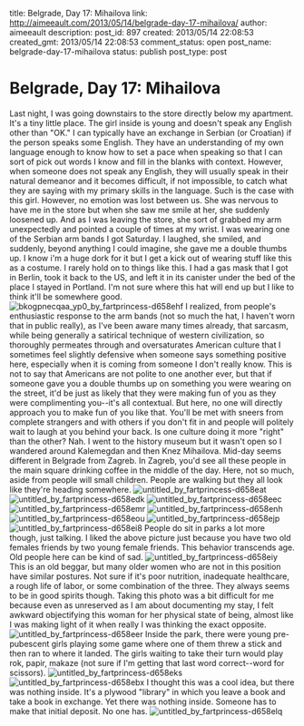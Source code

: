title: Belgrade, Day 17: Mihailova
link: http://aimeeault.com/2013/05/14/belgrade-day-17-mihailova/
author: aimeeault
description: 
post_id: 897
created: 2013/05/14 22:08:53
created_gmt: 2013/05/14 22:08:53
comment_status: open
post_name: belgrade-day-17-mihailova
status: publish
post_type: post

# Belgrade, Day 17: Mihailova

Last night, I was going downstairs to the store directly below my apartment. It's a tiny little place. The girl inside is young and doesn't speak any English other than "OK." I can typically have an exchange in Serbian (or Croatian) if the person speaks some English. They have an understanding of my own language enough to know how to set a pace when speaking so that I can sort of pick out words I know and fill in the blanks with context. However, when someone does not speak any English, they will usually speak in their natural demeanor and it becomes difficult, if not impossible, to catch what they are saying with my primary skills in the language. Such is the case with this girl.  However, no emotion was lost between us. She was nervous to have me in the store but when she saw me smile at her, she suddenly loosened up. And as I was leaving the store, she sort of grabbed my arm unexpectedly and pointed a couple of times at my wrist. I was wearing one of the Serbian arm bands I got Saturday. I laughed, she smiled, and suddenly, beyond anything I could imagine, she gave me a double thumbs up. I know i'm a huge dork for it but I get a kick out of wearing stuff like this as a costume. I rarely hold on to things like this. I had a gas mask that I got in Berlin, took it back to the US, and left it in its canister under the bed of the place I stayed in Portland. I'm not sure where this hat will end up but I like to think it'll be somewhere good. ![bkogpnecqaa_yp0_by_fartprincess-d658ehf](https://s3.amazonaws.com/aimeeault.com/bkogpnecqaa_yp0_by_fartprincess-d658ehf.jpg) I realized, from people's enthusiastic response to the arm bands (not so much the hat, I haven't worn that in public really), as I've been aware many times already, that sarcasm, while being generally a satirical technique of western civilization, so thoroughly permeates through and oversaturates American culture that I sometimes feel slightly defensive when someone says something positive here, especially when it is coming from someone I don't really know. This is not to say that Americans are not polite to one another ever, but that if someone gave you a double thumbs up on something you were wearing on the street, it'd be just as likely that they were making fun of you as they were complimenting you--it's all contextual. But here, no one will directly approach you to make fun of you like that. You'll be met with sneers from complete strangers and with others if you don't fit in and people will politely wait to laugh at you behind your back. Is one culture doing it more "right" than the other? Nah. I went to the history museum but it wasn't open so I wandered around Kalemegdan and then Knez Mihailova. Mid-day seems different in Belgrade from Zagreb. In Zagreb, you'd see all these people in the main square drinking coffee in the middle of the day. Here, not so much, aside from people will small children. People are walking but they all look like they're heading somewhere. ![untitled_by_fartprincess-d658eat](https://s3.amazonaws.com/aimeeault.com/untitled_by_fartprincess-d658eat.jpg) ![untitled_by_fartprincess-d658edk](https://s3.amazonaws.com/aimeeault.com/untitled_by_fartprincess-d658edk.jpg) ![untitled_by_fartprincess-d658eec](https://s3.amazonaws.com/aimeeault.com/untitled_by_fartprincess-d658eec.jpg) ![untitled_by_fartprincess-d658emr](https://s3.amazonaws.com/aimeeault.com/untitled_by_fartprincess-d658emr.jpg) ![untitled_by_fartprincess-d658enh](https://s3.amazonaws.com/aimeeault.com/untitled_by_fartprincess-d658enh.jpg) ![untitled_by_fartprincess-d658eou](https://s3.amazonaws.com/aimeeault.com/untitled_by_fartprincess-d658eou.jpg) ![untitled_by_fartprincess-d658ejp](https://s3.amazonaws.com/aimeeault.com/untitled_by_fartprincess-d658ejp.jpg) ![untitled_by_fartprincess-d658ei8](https://s3.amazonaws.com/aimeeault.com/untitled_by_fartprincess-d658ei8.jpg) People do sit in parks a lot more though, just talking. I liked the above picture just because you have two old females friends by two young female friends. This behavior transcends age. Old people here can be kind of sad. ![untitled_by_fartprincess-d658eiy](https://s3.amazonaws.com/aimeeault.com/untitled_by_fartprincess-d658eiy.jpg) This is an old beggar, but many older women who are not in this position have similar postures. Not sure if it's poor nutrition, inadequate healthcare, a rough life of labor, or some combination of the three. They always seems to be in good spirits though. Taking this photo was a bit difficult for me because even as unreserved as I am about documenting my stay, I felt awkward objectifying this woman for her physical state of being, almost like I was making light of it when really I was thinking the exact opposite. ![untitled_by_fartprincess-d658eer](https://s3.amazonaws.com/aimeeault.com/untitled_by_fartprincess-d658eer.jpg) Inside the park, there were young pre-pubescent girls playing some game where one of them threw a stick and then ran to where it landed. The girls waiting to take their turn would play rok, papir, makaze (not sure if I'm getting that last word correct--word for scissors). ![untitled_by_fartprincess-d658eks](https://s3.amazonaws.com/aimeeault.com/untitled_by_fartprincess-d658eks.jpg) ![untitled_by_fartprincess-d658ebx](https://s3.amazonaws.com/aimeeault.com/untitled_by_fartprincess-d658ebx.jpg) I thought this was a cool idea, but there was nothing inside. It's a plywood "library" in which you leave a book and take a book in exchange. Yet there was nothing inside. Someone has to make that initial deposit. No one has. ![untitled_by_fartprincess-d658elq](https://s3.amazonaws.com/aimeeault.com/untitled_by_fartprincess-d658elq.jpg)